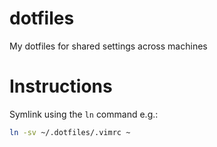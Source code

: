 # dotfiles
My dotfiles for shared settings across machines

# Instructions
Symlink using the `ln` command e.g.:
```bash
ln -sv ~/.dotfiles/.vimrc ~
```
